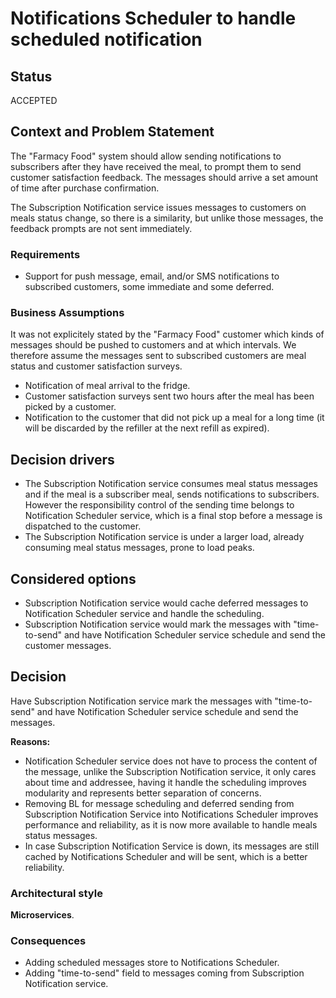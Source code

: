# Notifications Scheduler to handle scheduled notification

## Status

ACCEPTED

## Context and Problem Statement

The "Farmacy Food" system should allow sending notifications to subscribers after they have received the meal, to prompt them to send customer satisfaction feedback. The messages should arrive a set amount of time after purchase confirmation.

The Subscription Notification service issues messages to customers on meals status change, so there is a similarity, but unlike those messages, the feedback prompts are not sent immediately.

### Requirements

* Support for push message, email, and/or SMS notifications to subscribed customers, some immediate and some deferred.

### Business Assumptions

It was not explicitely stated by the "Farmacy Food" customer which kinds of messages should be pushed to customers and at which intervals. We therefore assume the messages sent to subscribed customers are meal status and customer satisfaction surveys.

* Notification of meal arrival to the fridge.
* Customer satisfaction surveys sent two hours after the meal has been picked by a customer.
* Notification to the customer that did not pick up a meal for a long time (it will be discarded by the refiller at the next refill as expired).

## Decision drivers

* The Subscription Notification service consumes meal status messages and if the meal is a subscriber meal, sends notifications to subscribers. However the responsibility control of the sending time belongs to Notification Scheduler service, which is a final stop before a message is dispatched to the customer.
* The Subscription Notification service is under a larger load, already consuming meal status messages, prone to load peaks.

## Considered options

* Subscription Notification service would cache deferred messages to Notification Scheduler service and handle the scheduling.
* Subscription Notification service would mark the messages with "time-to-send" and have Notification Scheduler service schedule and send the customer messages.

## Decision

Have Subscription Notification service mark the messages with "time-to-send" and have Notification Scheduler service schedule and send the messages.

__Reasons:__ 
* Notification Scheduler service does not have to process the content of the message, unlike the Subscription Notification service, it only cares about time and addressee, having it handle the scheduling improves modularity and represents better separation of concerns.
* Removing BL for message scheduling and deferred sending from Subscription Notification Service into Notifications Scheduler improves performance and reliability, as it is now more available to handle meals status messages.
* In case Subscription Notification Service is down, its messages are still cached by Notifications Scheduler and will be sent, which is a better reliability.

### Architectural style

__Microservices__.

### Consequences

* Adding scheduled messages store to Notifications Scheduler.
* Adding "time-to-send" field to messages coming from Subscription Notification service.
